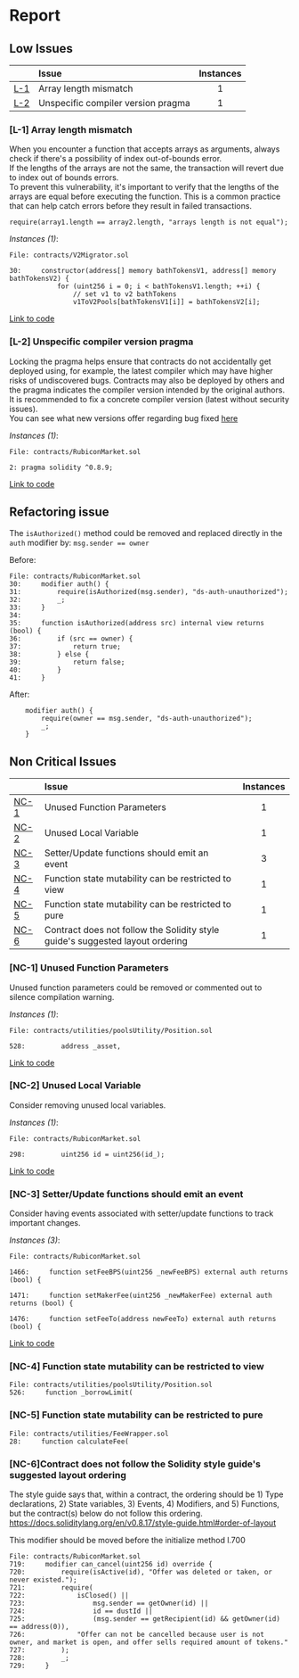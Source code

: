 # Report

## Low Issues


| |Issue|Instances|
|-|:-|:-:|
| [L-1](#L-1) | Array length mismatch | 1 |
| [L-2](#L-2) | Unspecific compiler version pragma | 1 |
### <a name="L-1"></a>[L-1] Array length mismatch
When you encounter a function that accepts arrays as arguments, always check if there's a possibility of index out-of-bounds error.  
If the lengths of the arrays are not the same, the transaction will revert due to index out of bounds errors.  
To prevent this vulnerability, it's important to verify that the lengths of the arrays are equal before executing the function.  This is a common practice that can help catch errors before they result in failed transactions.
```solidity
require(array1.length == array2.length, "arrays length is not equal");
```

*Instances (1)*:
```solidity
File: contracts/V2Migrator.sol

30:     constructor(address[] memory bathTokensV1, address[] memory bathTokensV2) {
            for (uint256 i = 0; i < bathTokensV1.length; ++i) {
                // set v1 to v2 bathTokens
                v1ToV2Pools[bathTokensV1[i]] = bathTokensV2[i];

```
[Link to code](https://github.com/code-423n4/2023-04-rubiconcontracts/V2Migrator.sol)

### <a name="L-2"></a>[L-2] Unspecific compiler version pragma
Locking the pragma helps ensure that contracts do not accidentally get deployed using, for example, the latest compiler which may have higher risks of undiscovered bugs.  Contracts may also be deployed by others and the pragma indicates the compiler version intended by the original authors.  
It is recommended to fix a concrete compiler version (latest without security issues).  
You can see what new versions offer regarding bug fixed [here](https://github.com/ethereum/solidity/blob/develop/Changelog.md)  

*Instances (1)*:
```solidity
File: contracts/RubiconMarket.sol

2: pragma solidity ^0.8.9;

```
[Link to code](https://github.com/code-423n4/2023-04-rubiconcontracts/RubiconMarket.sol)



## Refactoring issue

The `isAuthorized()` method could be removed and
replaced directly in the `auth` modifier by: `msg.sender == owner`

Before:
```solidity
File: contracts/RubiconMarket.sol
30:     modifier auth() {
31:         require(isAuthorized(msg.sender), "ds-auth-unauthorized");
32:         _;
33:     }
34: 
35:     function isAuthorized(address src) internal view returns (bool) {
36:         if (src == owner) {
37:             return true;
38:         } else {
39:             return false;
40:         }
41:     }
```

After:
```solidity
    modifier auth() {
        require(owner == msg.sender, "ds-auth-unauthorized");
        _;
    }
```

## Non Critical Issues


| |Issue|Instances|
|-|:-|:-:|
| [NC-1](#NC-1) | Unused Function Parameters | 1 |
| [NC-2](#NC-2) | Unused Local Variable | 1 |
| [NC-3](#NC-3) | Setter/Update functions should emit an event | 3 |
| [NC-4](#NC-4) | Function state mutability can be restricted to view | 1 |
| [NC-5](#NC-5) |Function state mutability can be restricted to pure | 1 |
| [NC-6](#NC-6) | Contract does not follow the Solidity style guide's suggested layout ordering | 1 |
### <a name="NC-1"></a>[NC-1] Unused Function Parameters
Unused function parameters could be removed or commented out to silence compilation warning.

*Instances (1)*:
```solidity
File: contracts/utilities/poolsUtility/Position.sol

528:         address _asset,

```
[Link to code](https://github.com/code-423n4/2023-04-rubiconcontracts/utilities/poolsUtility/Position.sol)

### <a name="NC-2"></a>[NC-2] Unused Local Variable
Consider removing unused local variables.

*Instances (1)*:
```solidity
File: contracts/RubiconMarket.sol

298:         uint256 id = uint256(id_);

```
[Link to code](https://github.com/code-423n4/2023-04-rubiconcontracts/RubiconMarket.sol)

### <a name="NC-3"></a>[NC-3] Setter/Update functions should emit an event
Consider having events associated with setter/update functions to track important changes.

*Instances (3)*:
```solidity
File: contracts/RubiconMarket.sol

1466:     function setFeeBPS(uint256 _newFeeBPS) external auth returns (bool) {

1471:     function setMakerFee(uint256 _newMakerFee) external auth returns (bool) {

1476:     function setFeeTo(address newFeeTo) external auth returns (bool) {

```
[Link to code](https://github.com/code-423n4/2023-04-rubiconcontracts/RubiconMarket.sol)
  

### <a name="NC-4"></a>[NC-4] Function state mutability can be restricted to view

```solidity
File: contracts/utilities/poolsUtility/Position.sol
526:     function _borrowLimit(
```  

### <a name="NC-5"></a>[NC-5] Function state mutability can be restricted to pure

```solidity
File: contracts/utilities/FeeWrapper.sol
28:     function calculateFee(
```



### <a name="NC-6"></a>[NC-6]Contract does not follow the Solidity style guide's suggested layout ordering  

The style guide says that, within a contract, the ordering should be 1) Type declarations, 2) State variables, 3) Events, 4) Modifiers, and 5) Functions, but the contract(s) below do not follow this ordering.
https://docs.soliditylang.org/en/v0.8.17/style-guide.html#order-of-layout

This modifier should be moved before the initialize method l.700
```solidity
File: contracts/RubiconMarket.sol
719:     modifier can_cancel(uint256 id) override {
720:         require(isActive(id), "Offer was deleted or taken, or never existed.");
721:         require(
722:             isClosed() ||
723:                 msg.sender == getOwner(id) ||
724:                 id == dustId ||
725:                 (msg.sender == getRecipient(id) && getOwner(id) == address(0)),
726:             "Offer can not be cancelled because user is not owner, and market is open, and offer sells required amount of tokens."
727:         );
728:         _;
729:     }
```